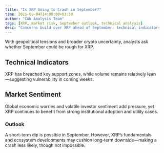```yaml
---
title: "Is XRP Going to Crash in September?"
time: 2025-09-04T14:00:00+03:30
author: "CAN Analysis Team"
tags: [XRP, market risk, September outlook, technical analysis]
desc: "Concerns build over XRP ahead of September: technical indicators and macro sentiment suggest downside pressure, but strong fundamentals could stabilize it."
---
```


With geopolitical tensions and broader crypto uncertainty, analysts ask whether September could be rough for XRP.

## Technical Indicators
XRP has breached key support zones, while volume remains relatively lean—suggesting vulnerability in coming weeks.

## Market Sentiment
Global economic worries and volatile investor sentiment add pressure, yet XRP continues to benefit from strong institutional adoption and utility cases.

### Outlook
A short-term dip is possible in September. However, XRP’s fundamentals and ecosystem developments may cushion long-term downside—making a crash less likely, though not impossible.
